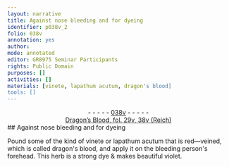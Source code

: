 ```yaml
---
layout: narrative
title: Against nose bleeding and for dyeing
identifier: p038v_2
folio: 038v
annotation: yes
author:
mode: annotated
editor: GR8975 Seminar Participants
rights: Public Domain
purposes: []
activities: []
materials: [vinete, lapathum acutum, dragon's blood]
tools: []
---
```


 <div class="folio" align="center">- - - - - <a href="http://gallica.bnf.fr/ark:/12148/btv1b10500001g/f82.image" target="_blank">038v</a> - - - - - </div>  <div class="annotation" align="center"><a href="https://drive.google.com/drive/folders/0BwJi-u8sfkVDZU5YM1N3RjJKdEU" target="_blank">Dragon’s Blood, fol. 29v, 38v (Reich)</a> </div> 
## Against nose bleeding and for dyeing

 
Pound some of the kind of <span class="material">vinete</span> or <span class="material">lapathum acutum</span> that is red—veined, which is called <span class="material">dragon's blood</span>, and apply it on the bleeding person's forehead. This herb is a strong dye & makes beautiful violet.
 